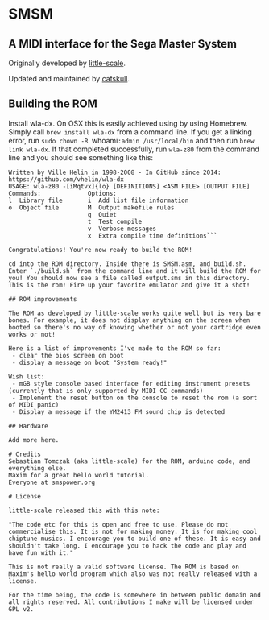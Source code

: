 # SMSM
## A MIDI interface for the Sega Master System

Originally developed by [little-scale](http://little-scale.blogspot.com/2012/12/how-to-build-sega-master-system-midi.html).

Updated and maintained by [catskull](http://catskull.net).

## Building the ROM
Install wla-dx. On OSX this is easily achieved using by using Homebrew. Simply call `brew install wla-dx` from a command line. If you get a linking error, run `sudo chown -R `whoami`:admin /usr/local/bin` and then run `brew link wla-dx`. If that completed successfully, run `wla-z80` from the command line and you should see something like this:

```WLA Z80 Macro Assembler v9.6
Written by Ville Helin in 1998-2008 - In GitHub since 2014: https://github.com/vhelin/wla-dx
USAGE: wla-z80 -[iMqtvx]{lo} [DEFINITIONS] <ASM FILE> [OUTPUT FILE]
Commands:             Options:
l  Library file       i  Add list file information
o  Object file        M  Output makefile rules
                      q  Quiet
                      t  Test compile
                      v  Verbose messages
                      x  Extra compile time definitions```

Congratulations! You're now ready to build the ROM!

cd into the ROM directory. Inside there is SMSM.asm, and build.sh. Enter `./build.sh` from the command line and it will build the ROM for you! You should now see a file called output.sms in this directory. This is the rom! Fire up your favorite emulator and give it a shot!

## ROM improvements

The ROM as developed by little-scale works quite well but is very bare bones. For example, it does not display anything on the screen when booted so there's no way of knowing whether or not your cartridge even works or not!

Here is a list of improvements I've made to the ROM so far:
 - clear the bios screen on boot
 - display a message on boot "System ready!"

Wish list:
 - mGB style console based interface for editing instrument presets (currently that is only supported by MIDI CC commands)
 - Implement the reset button on the console to reset the rom (a sort of MIDI panic)
 - Display a message if the YM2413 FM sound chip is detected

## Hardware

Add more here.

# Credits
Sebastian Tomczak (aka little-scale) for the ROM, arduino code, and everything else.
Maxim for a great hello world tutorial.
Everyone at smspower.org

# License

little-scale released this with this note:

"The code etc for this is open and free to use. Please do not commercialise this. It is not for making money. It is for making cool chiptune musics. I encourage you to build one of these. It is easy and shouldn't take long. I encourage you to hack the code and play and have fun with it."

This is not really a valid software license. The ROM is based on Maxim's hello world program which also was not really released with a license.

For the time being, the code is somewhere in between public domain and all rights reserved. All contributions I make will be licensed under GPL v2.
